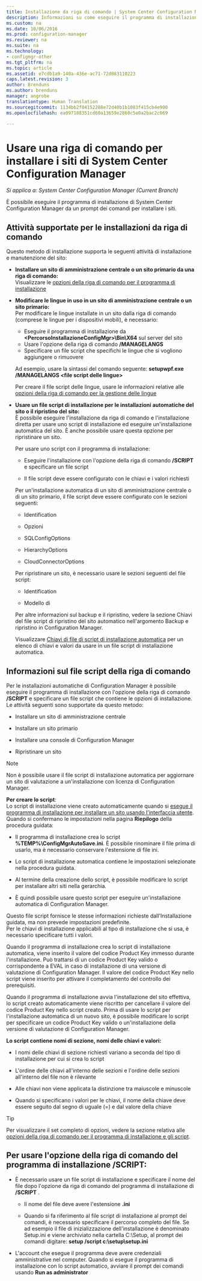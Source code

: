```yaml
---
title: Installazione da riga di comando | System Center Configuration Manager
description: Informazioni su come eseguire il programma di installazione di System Center Configuration Manager da un prompt dei comandi per diversi tipi di installazione dei siti.
ms.custom: na
ms.date: 10/06/2016
ms.prod: configuration-manager
ms.reviewer: na
ms.suite: na
ms.technology:
- configmgr-other
ms.tgt_pltfrm: na
ms.topic: article
ms.assetid: e7cdb1a9-140a-436e-ac71-72d083110223
caps.latest.revision: 3
author: Brenduns
ms.author: brenduns
manager: angrobe
translationtype: Human Translation
ms.sourcegitcommit: 1134bb2f04152288e72d40b1b1083f415cb4e900
ms.openlocfilehash: ea097188351cd60a13659e2860c5e0a2bac2c069

---
```

# <a name="use-a-command-line-to-install-system-center-configuration-manager-sites"></a>Usare una riga di comando per installare i siti di System Center Configuration Manager

*Si applica a: System Center Configuration Manager (Current Branch)*

 È possibile eseguire il programma di installazione di System Center Configuration Manager da un prompt dei comandi per installare i siti.

 ## <a name="supported-tasks-for-command-line-installs"></a>Attività supportate per le installazioni da riga di comando
 Questo metodo di installazione supporta le seguenti attività di installazione e manutenzione del sito:

-   **Installare un sito di amministrazione centrale o un sito primario da una riga di comando:**  
  Visualizzare le [opzioni della riga di comando per il programma di installazione](../../../../core/servers/deploy/install/command-line-options-for-setup.md)

 -  **Modificare le lingue in uso in un sito di amministrazione centrale o un sito primario:**  
    Per modificare le lingue installate in un sito dalla riga di comando (comprese le lingue per i dispositivi mobili), è necessario:  

     -   Eseguire il programma di installazione da **&lt;PercorsoInstallazioneConfigMgr\>\Bin\X64** sul server del sito
     -   Usare l'opzione della riga di comando **/MANAGELANGS**
     -   Specificare un file script che specifichi le lingue che si vogliono aggiungere o rimuovere  

    Ad esempio, usare la sintassi del comando seguente: **setupwpf.exe /MANAGELANGS &lt;file script delle lingue\>**  

    Per creare il file script delle lingue, usare le informazioni relative alle [opzioni della riga di comando per la gestione delle lingue](../../../../core/servers/deploy/install/command-line-options-for-setup.md#bkmk_Lang)  

 -  **Usare un file script di installazione per le installazioni automatiche del sito o il ripristino del sito:**  
    È possibile eseguire l'installazione da riga di comando e l'installazione diretta per usare uno script di installazione ed eseguire un'installazione automatica del sito. È anche possibile usare questa opzione per ripristinare un sito.    

    Per usare uno script con il programma di installazione:  

    -   Eseguire l'installazione con l'opzione della riga di comando **/SCRIPT** e specificare un file script  

    -   Il file script deve essere configurato con le chiavi e i valori richiesti  

    Per un'installazione automatica di un sito di amministrazione centrale o di un sito primario, il file script deve essere configurato con le sezioni seguenti:  

    -   Identification    
    -   Opzioni    
    -   SQLConfigOptions    
    -   HierarchyOptions    

    -   CloudConnectorOptions  

    Per ripristinare un sito, è necessario usare le sezioni seguenti del file script:  

    -   Identification  

    -   Modello di

     Per altre informazioni sul backup e il ripristino, vedere la sezione Chiavi del file script di ripristino del sito automatico nell'argomento Backup e ripristino in Configuration Manager.  

    Visualizzare [Chiavi di file di script di installazione automatica](../../../../core/servers/deploy/install/command-line-options-for-setup.md#bkmk_Unattended) per un elenco di chiavi e valori da usare in un file script di installazione automatica.  

## <a name="about-the-command-line-script-file"></a>Informazioni sul file script della riga di comando  

 Per le installazioni automatiche di Configuration Manager è possibile eseguire il programma di installazione con l'opzione della riga di comando **/SCRIPT** e specificare un file script che contiene le opzioni di installazione. Le attività seguenti sono supportate da questo metodo:  

-   Installare un sito di amministrazione centrale  

-   Installare un sito primario  

-   Installare una console di Configuration Manager  

-   Ripristinare un sito  

> [!NOTE]  
>  Non è possibile usare il file script di installazione automatica per aggiornare un sito di valutazione a un'installazione con licenza di Configuration Manager.  

**Per creare lo script**:  
Lo script di installazione viene creato automaticamente quando si [esegue il programma di installazione per installare un sito usando l'interfaccia utente](../../../../core/servers/deploy/install/use-the-setup-wizard-to-install-sites.md).  Quando si confermano le impostazioni nella pagina **Riepilogo** della procedura guidata:  

-   Il programma di installazione crea lo script **%TEMP%\ConfigMgrAutoSave.ini**.  È possibile rinominare il file prima di usarlo, ma è necessario conservare l'estensione di file ini.  

-   Lo script di installazione automatica contiene le impostazioni selezionate nella procedura guidata.  

-   Al termine della creazione dello script, è possibile modificare lo script per installare altri siti nella gerarchia.  

-   È quindi possibile usare questo script per eseguire un'installazione automatica di Configuration Manager.  

Questo file script fornisce le stesse informazioni richieste dall'Installazione guidata, ma non prevede impostazioni predefinite.   
Per le chiavi di installazione applicabili al tipo di installazione che si usa, è necessario specificare tutti i valori.  

Quando il programma di installazione crea lo script di installazione automatica, viene inserito il valore del codice Product Key immesso durante l'installazione. Può trattarsi di un codice Product Key valido o corrispondente a EVAL in caso di installazione di una versione di valutazione di Configuration Manager. Il valore del codice Product Key nello script viene inserito per attivare il completamento del controllo dei prerequisiti.  

Quando il programma di installazione avvia l'installazione del sito effettiva, lo script creato automaticamente viene riscritto per cancellare il valore del codice Product Key nello script creato. Prima di usare lo script per l'installazione automatica di un nuovo sito, è possibile modificare lo script per specificare un codice Product Key valido o un'installazione della versione di valutazione di Configuration Manager.  

**Lo script contiene nomi di sezione, nomi delle chiavi e valori:**  

-   I nomi delle chiavi di sezione richiesti variano a seconda del tipo di installazione per cui si crea lo script  

-   L'ordine delle chiavi all'interno delle sezioni e l'ordine delle sezioni all'interno del file non è rilevante  

-   Alle chiavi non viene applicata la distinzione tra maiuscole e minuscole  

-   Quando si specificano i valori per le chiavi, il nome della chiave deve essere seguito dal segno di uguale (=) e dal valore della chiave  

> [!TIP]  
>  Per visualizzare il set completo di opzioni, vedere la sezione relativa alle [opzioni della riga di comando per il programma di installazione e gli script](../../../../core/servers/deploy/install/command-line-options-for-setup.md).  

## <a name="to-use-the-script-setup-command-line-option"></a>Per usare l'opzione della riga di comando del programma di installazione /SCRIPT:

-   È necessario usare un file script di installazione e specificare il nome del file dopo l'opzione da riga di comando del programma di installazione di **/SCRIPT** .  

    -   Il nome del file deve avere l'estensione **.ini**  

    -   Quando si fa riferimento al file script di installazione al prompt dei comandi, è necessario specificare il percorso completo del file. Se ad esempio il file di inizializzazione dell'installazione è denominato Setup.ini e viene archiviato nella cartella C:\Setup, al prompt dei comandi digitare:  **setup /script c:\setup\setup.ini**  

-   L'account che esegue il programma deve avere credenziali amministrative nel computer. Quando si esegue il programma di installazione con lo script automatico, avviare il prompt dei comandi usando **Run as administrator**  



<!--HONumber=Nov16_HO1-->


